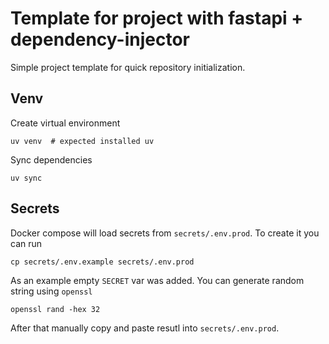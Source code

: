 # Template for project with fastapi + dependency-injector
Simple project template for quick repository initialization.

## Venv
Create virtual environment
```shell
uv venv  # expected installed uv
```

Sync dependencies
```shell
uv sync
```

## Secrets
Docker compose will load secrets from `secrets/.env.prod`. To create it you can run
```shell
cp secrets/.env.example secrets/.env.prod
```

As an example empty `SECRET` var was added. You can generate random string using `openssl`
```ssh
openssl rand -hex 32
```
After that manually copy and paste resutl into `secrets/.env.prod`.